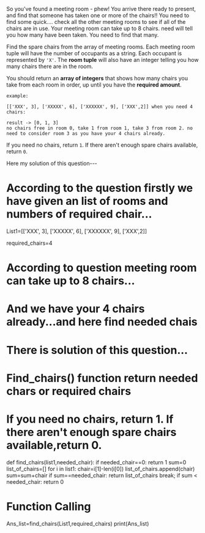 So you've found a meeting room - phew! You arrive there ready to present, and find that someone has taken one or more of the chairs!! 
You need to find some quick.... check all the other meeting rooms to see if all of the chairs are in use.
Your meeting room can take up to 8 chairs. need will tell you how many have been taken. You need to find that many.

Find the spare chairs from the array of meeting rooms. 
Each meeting room tuple will have the number of occupants as a string. 
Each occupant is represented by `'X'`. The **room tuple** will also have an integer telling you how many chairs there are in the room.

You should return an **array of integers** that shows how many chairs you take from each room in order, up until you have the **required amount**.

```
example:

[['XXX', 3], ['XXXXX', 6], ['XXXXXX', 9], ['XXX',2]] when you need 4 chairs:

result -> [0, 1, 3] 
no chairs free in room 0, take 1 from room 1, take 3 from room 2. no need to consider room 3 as you have your 4 chairs already.
```

If you need no chairs, return `1`. If there aren't enough spare chairs available, return `0`.


Here my solution of this question---


# According to the question firstly we have given an list of rooms and numbers of required chair...

List1=[['XXX', 3], ['XXXXX', 6], ['XXXXXX', 9], ['XXX',2]]

required_chairs=4


# According to question meeting room can take up to 8 chairs...
# And we have your 4 chairs already...and here find needed chais
# There is solution of this question...

# Find_chairs() function return needed chars or required chairs

# If you need no chairs, return 1. If there aren't enough spare chairs available,return 0.

def find_chairs(list1,needed_chair):
    if needed_chair==0:
        return 1
    sum=0
    list_of_chairs=[]
    for i in list1:
        chair=i[1]-len(i[0])
        list_of_chairs.append(chair)
        sum=sum+chair
        if sum==needed_chair:
            return list_of_chairs
            break;
    if sum < needed_chair:
        return 0

# Function Calling

Ans_list=find_chairs(List1,required_chairs)
print(Ans_list)
        
        
